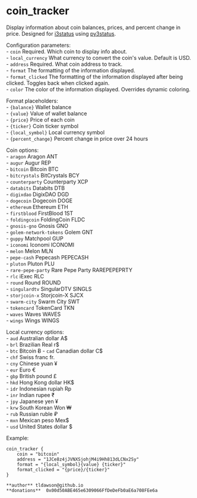 # coin_tracker  
  
Display information about coin balances, prices, and percent change in price. Designed for [i3status](https://github.com/i3/i3status) using [py3status](https://github.com/ultrabug/py3status).  
  
Configuration parameters:  
    - `coin` Required. Which coin to display info about.  
    - `local_currency` What currency to convert the coin's value. Default is USD.  
    - `address` Required. What coin address to track.   
    - `format` The formatting of the information displayed.  
    - `format_clicked` The formatting of the information displayed after being clicked. Toggles back when clicked again.  
    - `color` The color of the information displayed. Overrides dynamic coloring.  
  
Format placeholders:  
    - `{balance}` Wallet balance  
    - `{value}` Value of wallet balance  
    - `{price}` Price of each coin  
    - `{ticker}` Coin ticker symbol  
    - `{local_symbol}` Local currency symbol  
    - `{percent_change}` Percent change in price over 24 hours  
  
Coin options:  
    - `aragon` Aragon ANT  
    - `augur` Augur REP  
    - `bitcoin` Bitcoin BTC  
    - `bitcrystals` BitCrystals BCY  
    - `counterparty` Counterparty XCP  
    - `databits` Databits DTB  
    - `digixdao` DigixDAO DGD  
    - `dogecoin` Dogecoin DOGE  
    - `ethereum` Ethereum ETH  
    - `firstblood` FirstBlood 1ST  
    - `foldingcoin` FoldingCoin FLDC  
    - `gnosis-gno` Gnosis GNO  
    - `golem-network-tokens` Golem GNT  
    - `guppy` Matchpool GUP  
    - `iconomi` Iconomi ICONOMI  
    - `melon` Melon MLN  
    - `pepe-cash` Pepecash PEPECASH  
    - `pluton` Pluton PLU  
    - `rare-pepe-party` Rare Pepe Party RAREPEPEPRTY  
    - `rlc` iExec RLC  
    - `round` Round ROUND  
    - `singulardtv` SingularDTV SINGLS  
    - `storjcoin-x` Storjcoin-X SJCX  
    - `swarm-city` Swarm City SWT  
    - `tokencard` TokenCard TKN  
    - `waves` Waves WAVES  
    - `wings` Wings WINGS  
  
Local currency options:  
    - `aud` Australian dollar A$  
    - `brl` Brazilian Real r$  
    - `btc` Bitcoin Ƀ
    - `cad` Canadian dollar C$  
    - `chf` Swiss franc fr.  
    - `cny` Chinese yuan ¥  
    - `eur` Euro €  
    - `gbp` British pound £  
    - `hkd` Hong Kong dollar HK$  
    - `idr` Indonesian rupiah Rp  
    - `inr` Indian rupee ₹  
    - `jpy` Japanese yen ¥  
    - `krw` South Korean Won ₩  
    - `rub` Russian ruble ₽  
    - `mxn` Mexican peso Mex$  
    - `usd` United States dollar $  
  
Example:  
```  
coin_tracker {  
    coin = "bitcoin"  
    address = "1JCe8z4jJVNXSjohjM4i9Hh813dLCNx2Sy"  
    format = "{local_symbol}{value} {ticker}"  
    format_clicked = "{price}/{ticker}"  
}  
```  
  
    **author** tldawson@github.io  
    **donations**  0x00d50ABE465e6309066FfDeDeFb0aE6a708FEe6a    
